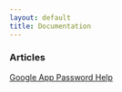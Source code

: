 ```yaml
---
layout: default
title: Documentation
---
```


### Articles

[Google App Password Help](/headwinds/docs/articles/google_app_password_help.md)